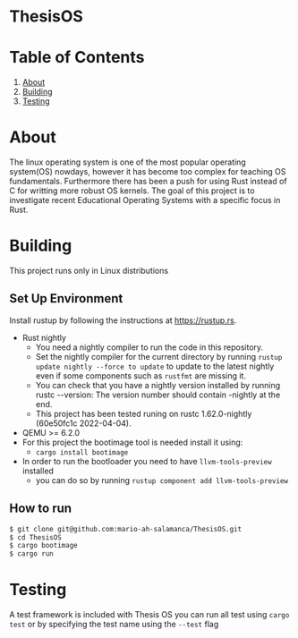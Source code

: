 # ThesisOS #

# Table of Contents
1. [About](#About)
2. [Building](#Building)
4. [Testing](#Testing)

# About 
The linux operating system is one of the most popular operating system(OS) nowdays, however it has become too complex for teaching OS fundamentals. Furthermore there has been a push for using Rust instead of C for writting more robust OS kernels. 
The goal of this project is to investigate recent Educational Operating Systems with a specific focus in Rust.
# Building
This project runs only in Linux distributions
## Set Up Environment

Install rustup by following the instructions at https://rustup.rs.

* Rust nightly
  * You need a nightly compiler to run the code in this repository.
  * Set the nightly compiler for the current directory by running ``rustup update nightly --force to update`` to update to the latest nightly even if some components such as ``rustfmt`` are missing it.
  * You can check that you have a nightly version installed by running rustc --version: The version number should contain -nightly at the end.
  * This project has been tested runing on rustc 1.62.0-nightly (60e50fc1c 2022-04-04).
* QEMU >= 6.2.0
* For this project the bootimage tool is needed install it using:
  * ``cargo install bootimage``
* In order to run the bootloader you need to have ``llvm-tools-preview`` installed
  * you can do so by running ``rustup component add llvm-tools-preview``  


## How to run

```bash
$ git clone git@github.com:mario-ah-salamanca/ThesisOS.git
$ cd ThesisOS
$ cargo bootimage
$ cargo run
```

# Testing

A test framework is included with Thesis OS you can run all test using ``cargo test``
or by specifying the test name using the  ``--test`` flag



